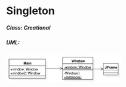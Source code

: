 # Singleton

##### Class: Creational

##### UML:

<img src="https://github.com/CamiloJr/design-patterns-gof/blob/main/singleton/singleton-uml.jpg" style="zoom: 30%;" />

